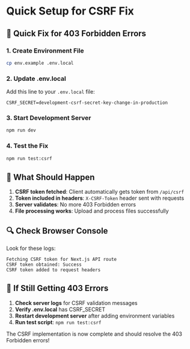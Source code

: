 # Quick Setup for CSRF Fix

## 🚀 **Quick Fix for 403 Forbidden Errors**

### 1. **Create Environment File**
```bash
cp env.example .env.local
```

### 2. **Update .env.local**
Add this line to your `.env.local` file:
```env
CSRF_SECRET=development-csrf-secret-key-change-in-production
```

### 3. **Start Development Server**
```bash
npm run dev
```

### 4. **Test the Fix**
```bash
npm run test:csrf
```

## 🧪 **What Should Happen**

1. **CSRF token fetched**: Client automatically gets token from `/api/csrf`
2. **Token included in headers**: `X-CSRF-Token` header sent with requests
3. **Server validates**: No more 403 Forbidden errors
4. **File processing works**: Upload and process files successfully

## 🔍 **Check Browser Console**

Look for these logs:
```
Fetching CSRF token for Next.js API route
CSRF token obtained: Success
CSRF token added to request headers
```

## 🐛 **If Still Getting 403 Errors**

1. **Check server logs** for CSRF validation messages
2. **Verify .env.local** has CSRF_SECRET
3. **Restart development server** after adding environment variables
4. **Run test script**: `npm run test:csrf`

The CSRF implementation is now complete and should resolve the 403 Forbidden errors!
